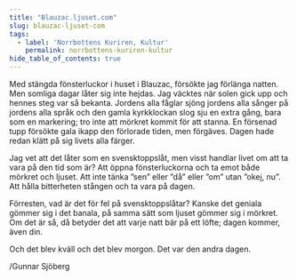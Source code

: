 ```yaml
---
title: "Blauzac.ljuset.com"
slug: blauzac-ljuset-com
tags:
  - label: 'Norrbottens Kuriren, Kultur'
    permalink: norrbottens-kuriren-kultur
hide_table_of_contents: true
---
```

Med stängda fönsterluckor i huset i Blauzac, försökte jag förlänga natten. Men somliga dagar låter sig inte hejdas. Jag väcktes när solen gick upp och hennes steg var så bekanta. Jordens alla fåglar sjöng jordens alla sånger på jordens alla språk och den gamla kyrkklockan slog sju en extra gång, bara som en markering; tro inte att mörkret kommit för att stanna. En försenad tupp försökte gala ikapp den förlorade tiden, men förgäves. Dagen hade redan klätt på sig livets alla färger.

<!--truncate-->

Jag vet att det låter som en svensktoppslåt, men visst handlar livet om att ta vara på den tid som är? Att öppna fönsterluckorna och ta emot både mörkret och ljuset. Att inte tänka ”sen” eller ”då” eller ”om” utan ”okej, nu”. Att hålla bitterheten stången och ta vara på dagen.

Förresten, vad är det för fel på svensktoppslåtar? Kanske det geniala gömmer sig i det banala, på samma sätt som ljuset gömmer sig i mörkret. Om det är så, då betyder det att varje natt bär på ett löfte; dagen kommer, även din.

Och det blev kväll och det blev morgon. Det var den andra dagen.

/Gunnar Sjöberg
